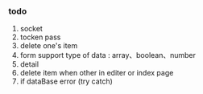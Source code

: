 ### todo

1. socket
2. tocken pass
3. delete one's item
4. form support type of data : array、boolean、number
5. detail
6. delete item when other in editer or index page
7. if dataBase error (try catch)

